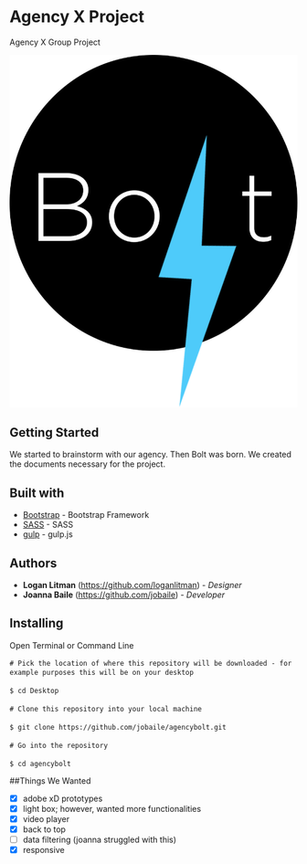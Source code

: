 # Agency X Project
Agency X Group Project

![logo](https://github.com/jobaile/agencybolt/blob/master/images/logo.png?raw=true)

## Getting Started
We started to brainstorm with our agency. Then Bolt was born.
We created the documents necessary for the project.

## Built with
* [Bootstrap](https://getbootstrap.com/) - Bootstrap Framework
* [SASS](https://sass-lang.com/) - SASS
* [gulp](https://gulpjs.com/) - gulp.js

## Authors
* **Logan Litman** (https://github.com/loganlitman) - *Designer*
* **Joanna Baile** (https://github.com/jobaile) - *Developer*

## Installing
Open Terminal or Command Line

```
# Pick the location of where this repository will be downloaded - for example purposes this will be on your desktop

$ cd Desktop

# Clone this repository into your local machine

$ git clone https://github.com/jobaile/agencybolt.git

# Go into the repository

$ cd agencybolt

```

##Things We Wanted
- [x] adobe xD prototypes
- [x] light box; however, wanted more functionalities
- [x] video player
- [x] back to top
- [ ] data filtering (joanna struggled with this)
- [x] responsive